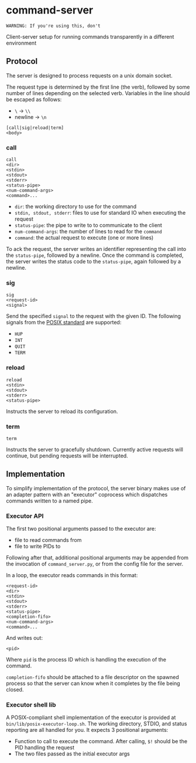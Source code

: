 # command-server

```
WARNING: If you're using this, don't
```

Client-server setup for running commands transparently in a different environment

## Protocol

The server is designed to process requests on a unix domain socket.

The request type is determined by the first line (the verb), followed by some
number of lines depending on the selected verb. Variables in the line should
be escaped as follows:

- `\` -> `\\`
- newline -> `\n`

```
[call|sig|reload|term]
<body>
```

### call

```
call
<dir>
<stdin>
<stdout>
<stderr>
<status-pipe>
<num-command-args>
<command>...
```

- `dir`: the working directory to use for the command
- `stdin, stdout, stderr`: files to use for standard IO when executing the
  request
- `status-pipe`: the pipe to write to to communicate to the client
- `num-command-args`: the number of lines to read for the `command`
- `command`: the actual request to execute (one or more lines)

To ack the request, the server writes an identifier representing the call into
the `status-pipe`, followed by a newline. Once the command is completed,
the server writes the status code to the `status-pipe`, again followed by a
newline.

### sig

```
sig
<request-id>
<signal>
```

Send the specified `signal` to the request with the given ID. The following
signals from the [POSIX standard](https://pubs.opengroup.org/onlinepubs/9699919799/basedefs/signal.h.html)
are supported:

- `HUP`
- `INT`
- `QUIT`
- `TERM`

### reload

```
reload
<stdin>
<stdout>
<stderr>
<status-pipe>
```

Instructs the server to reload its configuration.

### term

```
term
```

Instructs the server to gracefully shutdown. Currently active requests will
continue, but pending requests will be interrupted.

## Implementation

To simplify implementation of the protocol, the server binary makes use of an
adapter pattern with an "executor" coprocess which dispatches commands
written to a named pipe.

### Executor API

The first two positional arguments passed to the executor are:
- file to read commands from
- file to write PIDs to

Following after that, additional positional arguments may be appended from
the invocation of `command_server.py`, or from the config file for the server.

In a loop, the executor reads commands in this format:

```
<request-id>
<dir>
<stdin>
<stdout>
<stderr>
<status-pipe>
<completion-fifo>
<num-command-args>
<command>...
```

And writes out:

```
<pid>
```

Where `pid` is the process ID which is handling the execution of the command.

`completion-fifo` should be attached to a file descriptor on the spawned process
so that the server can know when it completes by the file being closed.

### Executor shell lib

A POSIX-compliant shell implementation of the executor is provided at
`bin/lib/posix-executor-loop.sh`. The working directory, STDIO, and status
reporting are all handled for you. It expects 3 positional arguments:
- Function to call to execute the command. After calling, `$!` should be the PID
  handling the request
- The two files passed as the initial executor args
